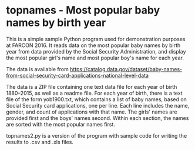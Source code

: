 # topnames - Most popular baby names by birth year

This is a simple sample Python program used for demonstration purposes
at FARCON 2016. It reads data on the most popular baby names by birth
year from data provided by the Social Security Administration, and
display the most popular girl's name and most popular boy's name for
each year.

The data is available from
https://catalog.data.gov/dataset/baby-names-from-social-security-card-applications-national-level-data

The data is a ZIP file containing one text data file for each year of
birth 1880–2015, as well as a readme file. For each year of birth,
there is a text file of the form yob1900.txt, which contains a list of
baby names, based on Social Security card applications, one per
line. Each line includes the name, gender, and count of applications
with that name. The girls' names are provided first and the boys'
names second. Within each section, the names are sorted with the most
popular names first.

topnames2.py is a version of the program with sample code for writing
the results to .csv and .xls files.